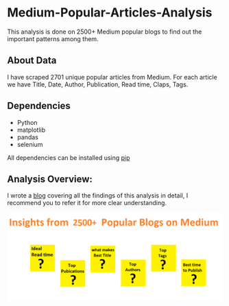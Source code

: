 # Medium-Popular-Articles-Analysis
This analysis is done on 2500+ Medium popular blogs to find out the important patterns among them.

## About Data
I have scraped 2701 unique popular articles from Medium.
For each article we have Title, Date, Author, Publication, Read time, Claps, Tags.

## Dependencies
* Python
* matplotlib
* pandas
* selenium

All dependencies can be installed using [pip](https://pip.pypa.io/en/stable/)

## Analysis Overview:
I wrote a [blog](https://medium.com/@shareefshaik1375/) covering all the findings of this analysis in detail, I recommend you to refer it for more clear understanding.

![Screenshot](images/theme.png)

